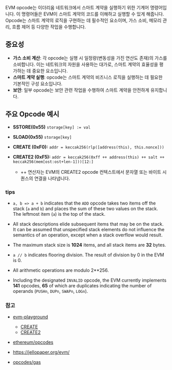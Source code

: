 EVM opcode는 이더리움 네트워크에서 스마트 계약을 실행하기 위한 기계어 명령어입니다. 이 명령어들은 EVM이 스마트 계약의 코드를 이해하고 실행할 수 있게 해줍니다. Opcode는 스마트 계약의 로직을 구현하는 데 필수적인 요소이며, 가스 소비, 메모리 관리, 흐름 제어 등 다양한 작업을 수행합니다.

## 중요성

- **가스 소비 계산**: 각 opcode는 실행 시 일정량(변동성을 가진 연산도 존재)의 가스를 소비합니다. 이는 네트워크의 자원을 사용하는 대가로, 스마트 계약의 효율성을 평가하는 데 중요한 요소입니다.
- **스마트 계약 실행**: opcode는 스마트 계약의 비즈니스 로직을 실행하는 데 필요한 기본적인 구성 요소입니다.
- **보안**: 일부 opcode는 보안 관련 작업을 수행하여 스마트 계약을 안전하게 유지합니다.

## 주요 Opcode 예시

- **SSTORE(0x55)** `storage[key] := val`

- **SLOAD(0x55)** `storage[key]`

- **CREATE (0xF0):** `addr = keccak256(rlp([address(this), this.nonce]))`
- **CREATE2 (0xF5):** `addr = keccak256(0xff ++ address(this) ++ salt ++ keccak256(mem[ost:ost+len-1]))[12:]`
  - ++ 연산자는 EVM의 CREATE2 opcode 컨텍스트에서 문자열 또는 바이트 시퀀스의 연결을 나타냅니다.

### tips

- `a, b => a + b` indicates that the `ADD` opcode takes two items off the stack (`a` and `b`) and places the sum of these two values on the stack. The leftmost item (`a`) is the top of the stack.

- All stack descriptions elide subsequent items that may be on the stack. It can be assumed that unspecified stack elements do not influence the semantics of an operation, except when a stack overflow would result.

- The maximum stack size is **1024** items, and all stack items are **32** bytes.

- `a // b` indicates flooring division. The result of division by 0 in the EVM is 0.

- All arithmetic operations are modulo 2\*\*256.

- Including the designated `INVALID` opcode, the EVM currently implements **141** opcodes, **65** of which are duplicates indicating the number of operands (`PUSHn`, `DUPn`, `SWAPn`, `LOGn`).

### 참고

- [evm-playground](https://www.evm.codes/)

  - [CREATE](https://www.evm.codes/playground?callValue=9&unit=Wei&codeType=Mnemonic&code=%27z0q0f9q9f0y4%20FFmslk3%200x63FFFFFFFF6000526004601CF3gvMSTORE~13~19gp%20%27~k%20z%2F%2F%20Createmnmccountjith%20yjeimnd%20v%5Cnqynolgg~pvCREATEm%20al%20codekvPUSH1j%20wg~0fpvvz%01fgjklmpqvyz~_)
  - [CREATE2](https://www.evm.codes/playground?callValue=9&unit=Wei&codeType=Mnemonic&code=%27z0LjjVfannoYrecWQ_parameters%2C%20becausliYgenerates_addressjjVz9L~1j~9Vz0v4%20FFZskX3%200x63FFFFFFFF60005260046000F3NyMSTORE~2~13~19Nq%27~X%20zfWanZccounYQ%20y%5Cnv%20weiZnd%20qyCREATE2le%20k%20codejNNf%2F%2F%20C_%20thlsamlZ%20aYt%20XyPUSH1WreatlVqyyQwithN~0Lvnok%01LNQVWXYZ_fjklqvyz~_)

- [ethereum/opcodes](https://ethereum.org/en/developers/docs/evm/opcodes/)

- https://jellopaper.org/evm/

- [opcodes/gas](https://github.com/wolflo/evm-opcodes/blob/main/gas.md)
